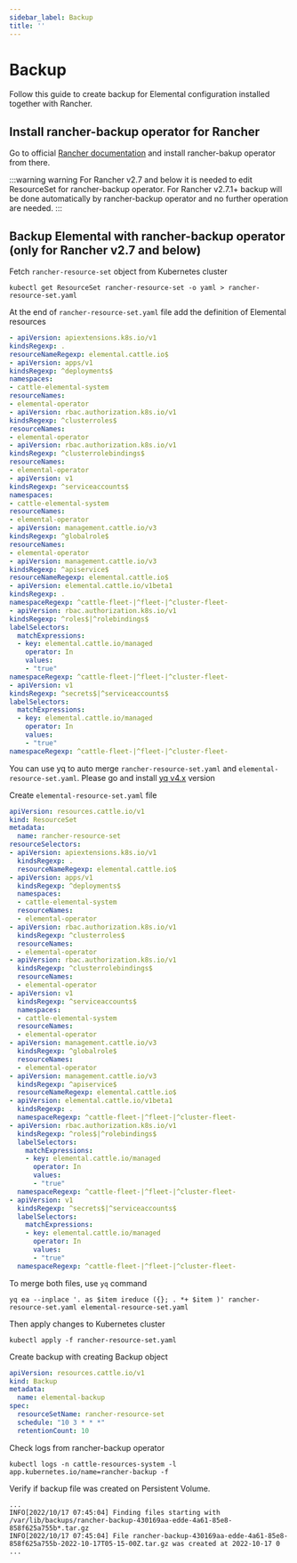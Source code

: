 ```yaml
---
sidebar_label: Backup
title: ''
---
```


# Backup

Follow this guide to create backup for Elemental configuration installed together with Rancher.

## Install rancher-backup operator for Rancher

Go to official [Rancher documentation](https://docs.ranchermanager.rancher.io/how-to-guides/new-user-guides/backup-restore-and-disaster-recovery/back-up-rancher) and install rancher-bakup operator from there.

:::warning warning
For Rancher v2.7 and below it is needed to edit ResourceSet for rancher-backup operator.
For Rancher v2.7.1+ backup will be done automatically by rancher-backup operator and no further operation are needed.
:::

## Backup Elemental with rancher-backup operator (only for Rancher v2.7 and below)

Fetch `rancher-resource-set` object from Kubernetes cluster

```shell showLineNumbers
kubectl get ResourceSet rancher-resource-set -o yaml > rancher-resource-set.yaml
```

<Tabs>
<TabItem value="manualEdit" label="Manually editing the resource set yaml">

At the end of `rancher-resource-set.yaml` file add the definition of Elemental resources

```yaml showLineNumbers
- apiVersion: apiextensions.k8s.io/v1
kindsRegexp: .
resourceNameRegexp: elemental.cattle.io$
- apiVersion: apps/v1
kindsRegexp: ^deployments$
namespaces:
- cattle-elemental-system
resourceNames:
- elemental-operator
- apiVersion: rbac.authorization.k8s.io/v1
kindsRegexp: ^clusterroles$
resourceNames:
- elemental-operator
- apiVersion: rbac.authorization.k8s.io/v1
kindsRegexp: ^clusterrolebindings$
resourceNames:
- elemental-operator
- apiVersion: v1
kindsRegexp: ^serviceaccounts$
namespaces:
- cattle-elemental-system
resourceNames:
- elemental-operator
- apiVersion: management.cattle.io/v3
kindsRegexp: ^globalrole$
resourceNames:
- elemental-operator
- apiVersion: management.cattle.io/v3
kindsRegexp: ^apiservice$
resourceNameRegexp: elemental.cattle.io$
- apiVersion: elemental.cattle.io/v1beta1
kindsRegexp: .
namespaceRegexp: ^cattle-fleet-|^fleet-|^cluster-fleet-
- apiVersion: rbac.authorization.k8s.io/v1
kindsRegexp: ^roles$|^rolebindings$
labelSelectors:
  matchExpressions:
  - key: elemental.cattle.io/managed
    operator: In
    values:
    - "true"
namespaceRegexp: ^cattle-fleet-|^fleet-|^cluster-fleet-
- apiVersion: v1
kindsRegexp: ^secrets$|^serviceaccounts$
labelSelectors:
  matchExpressions:
  - key: elemental.cattle.io/managed
    operator: In
    values:
    - "true"
namespaceRegexp: ^cattle-fleet-|^fleet-|^cluster-fleet-
```

</TabItem>
<TabItem value="yqMerge" label="Using yq to auto merge yaml files">

You can use yq to auto merge `rancher-resource-set.yaml` and `elemental-resource-set.yaml`. Please go and install [yq v4.x](https://github.com/mikefarah/yq/#install) version

Create `elemental-resource-set.yaml` file

```yaml showLineNumbers
apiVersion: resources.cattle.io/v1
kind: ResourceSet
metadata:
  name: rancher-resource-set
resourceSelectors:
- apiVersion: apiextensions.k8s.io/v1
  kindsRegexp: .
  resourceNameRegexp: elemental.cattle.io$
- apiVersion: apps/v1
  kindsRegexp: ^deployments$
  namespaces:
  - cattle-elemental-system
  resourceNames:
  - elemental-operator
- apiVersion: rbac.authorization.k8s.io/v1
  kindsRegexp: ^clusterroles$
  resourceNames:
  - elemental-operator
- apiVersion: rbac.authorization.k8s.io/v1
  kindsRegexp: ^clusterrolebindings$
  resourceNames:
  - elemental-operator
- apiVersion: v1
  kindsRegexp: ^serviceaccounts$
  namespaces:
  - cattle-elemental-system
  resourceNames:
  - elemental-operator
- apiVersion: management.cattle.io/v3
  kindsRegexp: ^globalrole$
  resourceNames:
  - elemental-operator
- apiVersion: management.cattle.io/v3
  kindsRegexp: ^apiservice$
  resourceNameRegexp: elemental.cattle.io$
- apiVersion: elemental.cattle.io/v1beta1
  kindsRegexp: .
  namespaceRegexp: ^cattle-fleet-|^fleet-|^cluster-fleet-
- apiVersion: rbac.authorization.k8s.io/v1
  kindsRegexp: ^roles$|^rolebindings$
  labelSelectors:
    matchExpressions:
    - key: elemental.cattle.io/managed
      operator: In
      values:
      - "true"
  namespaceRegexp: ^cattle-fleet-|^fleet-|^cluster-fleet-
- apiVersion: v1
  kindsRegexp: ^secrets$|^serviceaccounts$
  labelSelectors:
    matchExpressions:
    - key: elemental.cattle.io/managed
      operator: In
      values:
      - "true"
  namespaceRegexp: ^cattle-fleet-|^fleet-|^cluster-fleet-
```

To merge both files, use `yq` command

```shell showLineNumbers
yq ea --inplace '. as $item ireduce ({}; . *+ $item )' rancher-resource-set.yaml elemental-resource-set.yaml
```

</TabItem>
</Tabs>

Then apply changes to Kubernetes cluster

```shell showLineNumbers
kubectl apply -f rancher-resource-set.yaml
```

Create backup with creating Backup object

```yaml showLineNumbers
apiVersion: resources.cattle.io/v1
kind: Backup
metadata:
  name: elemental-backup
spec:
  resourceSetName: rancher-resource-set
  schedule: "10 3 * * *"
  retentionCount: 10
```

Check logs from rancher-backup operator

```shell showLineNumbers
kubectl logs -n cattle-resources-system -l app.kubernetes.io/name=rancher-backup -f
```

Verify if backup file was created on Persistent Volume.

```shell showLineNumbers
...
INFO[2022/10/17 07:45:04] Finding files starting with /var/lib/backups/rancher-backup-430169aa-edde-4a61-85e8-858f625a755b*.tar.gz 
INFO[2022/10/17 07:45:04] File rancher-backup-430169aa-edde-4a61-85e8-858f625a755b-2022-10-17T05-15-00Z.tar.gz was created at 2022-10-17 0
...
```
